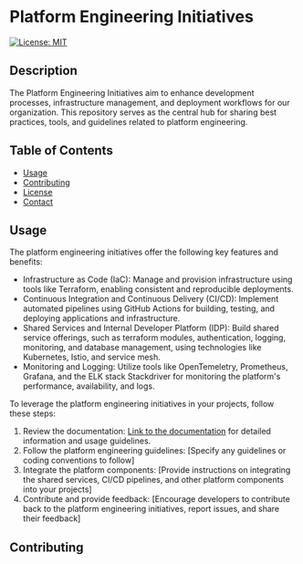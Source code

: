 # Platform Engineering Initiatives

[![License: MIT](https://img.shields.io/badge/License-MIT-blue.svg)](https://opensource.org/licenses/MIT)

## Description

The Platform Engineering Initiatives aim to enhance development processes, infrastructure management, and deployment workflows for our organization. This repository serves as the central hub for sharing best practices, tools, and guidelines related to platform engineering.

## Table of Contents

- [Usage](#usage)
- [Contributing](#contributing)
- [License](./LICENSE)
- [Contact](#contact)

## Usage

The platform engineering initiatives offer the following key features and benefits:

- Infrastructure as Code (IaC): Manage and provision infrastructure using tools like Terraform, enabling consistent and reproducible deployments.
- Continuous Integration and Continuous Delivery (CI/CD): Implement automated pipelines using GitHub Actions for building, testing, and deploying applications and infrastructure.
- Shared Services and Internal Developer Platform (IDP): Build shared service offerings, such as terraform modules, authentication, logging, monitoring, and database management, using technologies like Kubernetes, Istio, and service mesh.
- Monitoring and Logging: Utilize tools like OpenTemeletry, Prometheus, Grafana, and the ELK stack Stackdriver for monitoring the platform's performance, availability, and logs.

To leverage the platform engineering initiatives in your projects, follow these steps:

1. Review the documentation: [Link to the documentation](./docs/) for detailed information and usage guidelines.
2. Follow the platform engineering guidelines: [Specify any guidelines or coding conventions to follow]
3. Integrate the platform components: [Provide instructions on integrating the shared services, CI/CD pipelines, and other platform components into your projects]
4. Contribute and provide feedback: [Encourage developers to contribute back to the platform engineering initiatives, report issues, and share their feedback]

## Contributing

